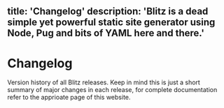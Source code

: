 title: 'Changelog'
description: 'Blitz is a dead simple yet powerful static site generator using Node, Pug and bits of YAML here and there.'
---
# Changelog

Version history of all Blitz releases. Keep in mind this is just a short summary of major changes in each release, for
complete documentation refer to the apprioate page of this website.